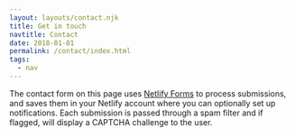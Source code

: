 ```yaml
---
layout: layouts/contact.njk
title: Get in touch
navtitle: Contact
date: 2018-01-01
permalink: /contact/index.html
tags:
  - nav
---
```

The contact form on this page uses
[Netlify Forms](https://www.netlify.com/docs/form-handling/) to process
submissions, and saves them in your Netlify account where you can optionally
set up notifications. Each submission is passed through a spam filter and if
flagged, will display a CAPTCHA challenge to the user.
